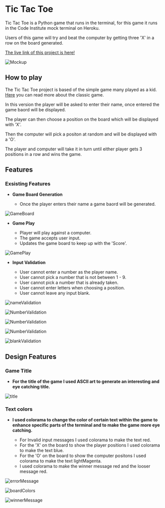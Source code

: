# Tic Tac Toe 

Tic Tac Toe is a Python game that runs in the terminal, for this game it runs in the Code Institute mock terminal on Heroku.

Users of this game will try and beat the computer by getting three 'X' in a row on the board generated.

[The live link of this project is here!](https://will-tic-tac-toe-d058da233205.herokuapp.com/)

![Mockup](https://github.com/Willr-hawkins/tic-tac-toe/assets/148203271/1bd14d64-287d-4c08-963d-e20071213091)

## How to play

The Tic Tac Toe project is based of the simple game many played as a kid. [Here](https://en.wikipedia.org/wiki/Tic-tac-toe) you can read more about the classic game.

In this version the player will be asked to enter their name, once entered the game baord will be displayed.

The player can then choose a position on the board which will be displayed with 'X'.

Then the computer will pick a positon at random and will be displayed with a 'O'.

The player and computer will take it in turn until either player gets 3 positions in a row and wins the game.

## Features

### Exsisting Features

- __Game Board Generation__

    - Once the player enters their name a game baord will be generated.

![GameBoard](https://github.com/Willr-hawkins/tic-tac-toe/assets/148203271/5ff15a89-0ee2-4d8a-82f8-5492d43fb87d)

- __Game Play__

    - Player will play against a computer.
    - The game accepts user input.
    - Updates the game board to keep up with the 'Score'.

![GamePlay](https://github.com/Willr-hawkins/tic-tac-toe/assets/148203271/f32e0f58-3cd1-4b40-8b0a-5207867b42be)

- __Input Validation__

    - User cannot enter a number as the player name.
    - User cannot pick a number that is not between 1 - 9.
    - User cannot pick a number that is already taken.
    - User cannot enter letters when choosing a position.
    - User cannot leave any input blank.

![nameValidation](https://github.com/Willr-hawkins/tic-tac-toe/assets/148203271/8a77f8a4-9dbe-4f02-919f-31410201b6f8)

![NumberValidation](https://github.com/Willr-hawkins/tic-tac-toe/assets/148203271/9bfe52e0-7bc8-4540-b1f3-db3b9c0253e2)

![NumberValidation](https://github.com/Willr-hawkins/tic-tac-toe/assets/148203271/0cb18672-16f3-461b-a054-bb14810c1163)

![NumberValidation](https://github.com/Willr-hawkins/tic-tac-toe/assets/148203271/0006bc16-2eaa-4336-978f-5d2920188c2c)

![blankValidation](https://github.com/Willr-hawkins/tic-tac-toe/assets/148203271/aa763ac2-a9af-4c60-b326-074265528401)


## Design Features

### Game Title

- __For the title of the game I used ASCII art to generate an interesting and eye catching title.__ 

![title](https://github.com/Willr-hawkins/tic-tac-toe/assets/148203271/d70b0e4f-b7b6-4b2d-80f6-512836640571)

### Text colors 

- __I used colorama to change the color of certain text within the game to enhance specific parts of the terminal and to make the game more eye catching.__

    - For Invalid input messages I used colorama to make the text red.
    - For the 'X' on the board to show the player positions I used colorama to make the text blue.
    - For the 'O' on the board to show the computer positons I used colorama to make the text lightMagenta.
    - I used colorama to make the winner message red and the looser message red. 

![errorMessage](https://github.com/Willr-hawkins/tic-tac-toe/assets/148203271/9b38be5a-21f2-4f0c-9fa8-09f16b43a955)

![boardColors](https://github.com/Willr-hawkins/tic-tac-toe/assets/148203271/6c89ed90-e2bf-4dbb-855e-92eb21c43e72)

![winnerMessage](https://github.com/Willr-hawkins/tic-tac-toe/assets/148203271/fee6f8ea-c739-4942-9262-bc5c86d2879b)